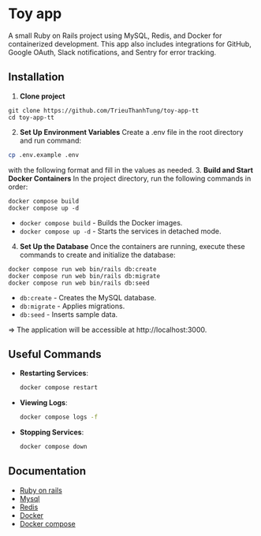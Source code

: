 
# Toy app

A small Ruby on Rails project using MySQL, Redis, and Docker for containerized development. This app also includes integrations for GitHub, Google OAuth, Slack notifications, and Sentry for error tracking.


## Installation

1. **Clone project**
```
git clone https://github.com/TrieuThanhTung/toy-app-tt
cd toy-app-tt
```

2. **Set Up Environment Variables**
   Create a .env file in the root directory and run command:
```bash
cp .env.example .env
```
with the following format and fill in the values as needed.
3. **Build and Start Docker Containers**
   In the project directory, run the following commands in order:
```
docker compose build
docker compose up -d
```
* `docker compose build` - Builds the Docker images.
* `docker compose up -d` - Starts the services in detached mode.
4. **Set Up the Database**
   Once the containers are running, execute these commands to create and initialize the database:
```
docker compose run web bin/rails db:create
docker compose run web bin/rails db:migrate
docker compose run web bin/rails db:seed
```
* `db:create` - Creates the MySQL database.
* `db:migrate` - Applies migrations.
* `db:seed` - Inserts sample data.

=> The application will be accessible at http://localhost:3000.
## Useful Commands

- **Restarting Services**:
  ```bash
  docker compose restart
  ```
- **Viewing Logs**:
  ```bash
  docker compose logs -f
  ```
- **Stopping Services**:
  ```bash
  docker compose down
  ```
## Documentation

* [Ruby on rails](https://rubyonrails.org/)
* [Mysql](https://www.mysql.com/)
* [Redis](https://redis.io/)
* [Docker](https://www.docker.com/)
* [Docker compose](https://docs.docker.com/compose/)


